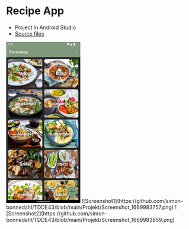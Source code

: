 # Recipe App
- Project in Android Studio
- [Source files](https://github.com/simon-bonnedahl/TDDE43/tree/main/Projekt/app/src/main/java/com/example/projekt)
<img src="https://github.com/simon-bonnedahl/TDDE43/blob/main/Projekt/Screenshot_1669983757.png" alt="drawing" width="200"/>
![Screenshot1](https://github.com/simon-bonnedahl/TDDE43/blob/main/Projekt/Screenshot_1669983757.png)
![Screenshot2](https://github.com/simon-bonnedahl/TDDE43/blob/main/Projekt/Screenshot_1669983859.png)
